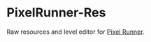 PixelRunner-Res
===============

Raw resources and level editor for [Pixel Runner](https://github.com/Rauks/PixelRunner).
